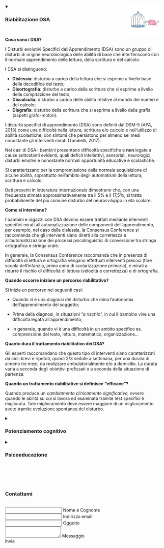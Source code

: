 <meta itemprop="description" name="description" content="{% if page.description %}{{ page.description | truncate: 160 }}{% else %}{{ site.description | truncate: 160  }}{% endif %}" />
<img src="assets/img/personal-photo.jpg" alt="Dott.ssa Sonia Lisi" height="100" width="100" style="float: right;">
<details open>
<summary><h3><b>Riabilitazione DSA</b></h3></summary>
<br>
<div class="tip" markdown="1">

**Cosa sono i DSA?**

I Disturbi evolutivi Specifici dell’Apprendimento (DSA) sono un gruppo di disturbi di origine neurobiologica delle abilità di base che interferiscono con il normale apprendimento della lettura, della scrittura e del calcolo.

I DSA si distinguono:
- **Dislessia**: disturbo a carico della lettura che si esprime a livello base della decodifica del testo;
- **Disortografia**: disturbo a carico della scrittura che si esprime a livello della compitazione del testo;
- **Discalculia**: disturbo a carico delle abilità relative al mondo dei numeri e del calcolo;
-  **Disgrafia**: disturbo della scrittura che si esprime a livello della grafia (aspetti grafo-motori).

I disturbi specifici di apprendimento (DSA) sono definiti dal DSM-5 (APA, 2013) come una difficoltà nella lettura, scrittura e/o calcolo e nell’utilizzo di abilità scolastiche, con sintomi che persistono per almeno sei mesi nonostante gli interventi mirati (Tambelli, 2017).

Nei casi di DSA i bambini presentano difficoltà specifiche e **non** legate a cause sottostanti evidenti, quali deficit intellettivi, sensoriali, neurologici, disturbi emotivi e nonostante normali opportunità educative e scolastiche.

Si caratterizzano per la compromissione della normale acquisizione di alcune abilità, soprattutto nell’ambito degli automatismi della lettura, scrittura e calcolo.

Dati presenti in letteratura internazionale dimostrano che, con una frequenza stimata approssimativamente tra il 5% e il 17,5%, si tratta probabilmente del più comune disturbo del neurosviluppo in età scolare. 

**Come si interviene?**

I bambini e ragazzi con DSA devono essere trattati mediante interventi specifici mirati all’automatizzazione delle componenti dell’apprendimento, per esempio, nel caso della dislessia, la Consensus Conference si raccomanda che gli interventi siano diretti alla correttezza e all’automatizzazione dei processi psicolinguistici di conversione tra stringa ortografica e stringa orale.

In generale, la Consensus Conference raccomanda che in presenza di difficoltà di lettura e ortografia vengano effettuati interventi precoci (fine scuola dell’infanzia, primo anno di scolarizzazione primaria), e mirati a ridurre il rischio di difficoltà di lettura (velocità e correttezza) e di ortografia.

**Quando occorre iniziare un percorso riabilitativo?**

Si inizia un percorso nei seguenti casi:

- Quando vi è una diagnosi del disturbo che mina l’autonomia dell’apprendimento del soggetto;

- Prima della diagnosi, in situazioni *“a rischio”,* in cui il bambino vive una difficoltà legata all’apprendimento;

- In generale, quando vi è una difficoltà in un ambito specifico  es. comprensione del testo, lettura, matematica, organizzazione…

**Quanto dura il trattamento riabilitativo dei DSA?**

Gli esperti raccomandano che questo tipo di interventi siano caratterizzati da cicli brevi e ripetuti, quindi 2/3 sedute a settimana, per una durata di almeno tre mesi, da realizzare ambulatorialmente e/o a domicilio. La durata varia a seconda degli obiettivi prefissati e a seconda della situazione di partenza.

**Quando un trattamento riabilitative si definisce “efficace”?**

Quando produce un *cambiamento clinicamente significativo,* ovvero quando le abilità su cui si lavora ed esaminata tramite test specifici è migliorata. Tale miglioramento deve essere maggiore di un miglioramento avuto tramite evoluzione spontanea del disturbo.
</div>
</details>
<details >
<summary><h3><b>Potenziamento cognitivo</b></h3></summary>
<br>
<div class="tip" markdown="1">
**Cos’è il potenziamento cognitivo?**
  
Il potenziamento cognitivo è un percorso riabilitativo in grado di scoprire e valorizzare le proprie risorse cognitive ed emotive. È un trattamento mirato a stimolare delle funzioni cognitive complesse, poste alla base della nostra vita di tutti i giorni.  
È un servizio di riabilitazione che punta a lavorare sulle funzioni cognitive deficitarie, promuovendo lo sviluppo armonico e migliorando le prestazioni cognitive dell’individuo.  
  
**Su cosa lavora?** 

Questo percorso agisce per esempio attraverso:  
  
- Supporto delle abilità di Apprendimento (lettura, scrittura, calcolo);  
- Potenziamento dell’Attenzione e concentrazione;  
- Potenziamento della Memoria;  
- Pianificazione;  
- Gestione dell’impulsività e potenziamento dell’autocontrollo;  
- Regolazione emotiva e gestione del comportamento;  
- Potenziamento Memoria di lavoro e delle funzioni esecutive.
  
Il percorso viene progettato e realizzato sulla base delle specifiche esigenze del bambino nonché sulla base delle valutazioni effettuate.  
  
Il trattamento di potenziamento agisce mediante degli esercizi specifici per la persona mirati sulle abilità cognitive deficitarie, al fine di incrementare le aree di fragilità e valorizzare i punti di forza.  
  
**Ha un fondamento scientifico?**  
  
Il presupposto scientifico su cui si fonda il potenziamento cognitivo risiede nel concetto di neuroplasticità cerebrale, ovvero la capacità del soggetto di modificarsi in risposta all’esperienza ambientale e relazionale vissuta.  
La finestra temporale in cui vi è un’elevata quota di plasticità cerebrale è l’età evolutiva, momento particolare in cui una facoltà neuropsicologica risulta essere estremamente flessibile e malleabile ad un trattamento, in vista di un miglioramento nello sviluppo globale del soggetto.  
  
**In quali casi è utile un intervento di potenziamento cognitivo?**  
  
È utile in tutti quei casi in cui bambini o ragazzi presentano:  
- Difficoltà di apprendimenti (DSA);  
- Ritardo cognitivo;  
- Disregolazione emotiva;  
- Difficoltà comportamentali;  
- Difficoltà nella pianificazione;  
- Migliorare i tempi e la qualità dell’attenzione;  
- Gestione dell’aggressività/impulsività/oppositività;  
- Disturbo dello spettro autistico;  
- ADHD;  
- Disturbo oppositivo provocatorio del comportamento;  
- Bisogni educativi speciali.  
  
**Quanto dura il potenziamento cognitivo?**  
  
È possibile effettuare una terapia individuale o di gruppo, uno o due volte la settimana a seconda degli obiettivi prefissati insieme.  
  
**Che ruolo hanno i genitori?**  
  
Come in ogni terapia i genitori saranno alleati fondamenti nonché co-terapeuti. In quanto, il loro compito sarà quello di supportare il bambino continuando il lavoro iniziato insieme, lavorando oltre le capacità attuali del soggetto e spingendolo verso quelle potenziali.  
Sostenendolo nello sviluppo armonico delle proprie competenze cognitive.
</div>

</details>
<details>
<summary><h3><b>Psicoeducazione</b></h3></summary>
<div class="tip" markdown="1">

L’intervento psicoeducativo si configura come un training cognitivo-comportamentale volto ad agire sulle fragilità dell’individuo al fine di promuovere comportamenti adattivi e funzionali e garantire lo sviluppo globale della personalità, tenendo conto dei propri punti di forza e di fragilità.

In età evolutiva, gli interventi psicoeducativi si applicano con successo a diverse condizioni di disagio, si rivolgono ai genitori e ai bambini/adolescenti. 
Le finalità sono di:

- Promuovere la conoscenza delle caratteristiche del disturbo o delle difficoltà presentate;

- Favorire la comprensione dei comportamenti messi in atto dal bambino/adolescente;

- Fornire **strategie volte alla gestione e modificazione del comportamento/pensiero/emozione disfunzionale**;

- Migliorare la qualità delle relazioni all’interno della famiglia e nel contesto in cui vive ed opera il soggetto;

- Favorire una comunicazione efficace, al fine di esprimere richieste in maniera positiva, e**sprimere emozioni e sentimenti** piacevoli o spiacevoli, promuovendo un ascolto attivo;

- Promuovere l’abilità di problem solving;

- Promuovere **l’autoregolazione emotiva**, sia per le emozioni piacevoli sia per quelle spiacevoli;

- Favorire la presa di prospettiva dell’altro (Teoria della mente);

- Allenare la **flessibilità cognitiva**;
- Incrementare l'autonomia del soggetto.

La metodologia utilizzata è l’Educazione Cognitivo Affettiva, ovvero un insieme di strategie psicoeducative  utilizzate per facilitare la comunicazione con i bambini ed i giovani adulti che hanno difficoltà sociali, comportamentali e/o cognitive.

L’Educazione Cognitivo Affettiva (CAT) è un metodo per stimolare e strutturare la conversazione tra le persone sui pensieri, le emozioni ed i comportamenti, usando un insieme  di strumenti e strategie volte alla  **gestione ed espressione di pensieri ed emozioni**.
</div>

</details>


<br>
<br>
<br>
<br>

<h3>Contattami</h3>
<link rel="stylesheet" href="https://maxcdn.bootstrapcdn.com/bootstrap/4.0.0/css/bootstrap.min.css" integrity="sha384-Gn5384xqQ1aoWXA+058RXPxPg6fy4IWvTNh0E263XmFcJlSAwiGgFAW/dAiS6JXm" crossorigin="anonymous">

<br>
<div class="row">
<!--Grid column-->
<div class="col-md-9 mb-md-0 mb-5">
    <form id="contact-form" name="contact-form" action="https://formspree.io/f/xlezjgoa" method="POST">

<!--Grid row-->
<div class="row">

<!--Grid column-->
<div class="col-md-6">
    <div class="md-form mb-0">
        <input type="text" id="name" name="name" class="form-control">
        <label for="name" class="">Nome e Cognome</label>
    </div>
</div>
<!--Grid column-->

<!--Grid column-->
<div class="col-md-6">
    <div class="md-form mb-0">
        <input type="text" id="email" name="email" class="form-control">
        <label for="email" class="">Indirizzo email</label>
    </div>
</div>
<!--Grid column-->

</div>
<!--Grid row-->

<!--Grid row-->
<div class="row">
    <div class="col-md-12">
        <div class="md-form mb-0">
            <input type="text" id="subject" name="subject" class="form-control">
            <label for="subject" class="">Oggetto</label>
        </div>
    </div>
</div>
<!--Grid row-->

<!--Grid row-->
<div class="row">

<!--Grid column-->
<div class="col-md-12">

<div class="md-form">
    <textarea type="text" id="message" name="message" rows="2" class="form-control md-textarea"></textarea>
    <label for="message">Messaggio</label>
</div>

</div>
</div>
<!--Grid row-->

</form>

<div class="text-center text-md-left">
    <a class="btn btn-primary" color="#FFFFFF" onclick="document.getElementById('contact-form').submit();">Invia</a>
</div>
<div class="status"></div>
</div>
<!--Grid column-->


</div>
